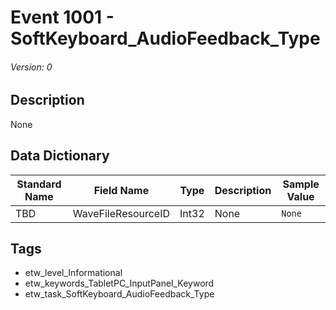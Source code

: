 # Event 1001 - SoftKeyboard_AudioFeedback_Type
###### Version: 0

## Description
None

## Data Dictionary
|Standard Name|Field Name|Type|Description|Sample Value|
|---|---|---|---|---|
|TBD|WaveFileResourceID|Int32|None|`None`|

## Tags
* etw_level_Informational
* etw_keywords_TabletPC_InputPanel_Keyword
* etw_task_SoftKeyboard_AudioFeedback_Type